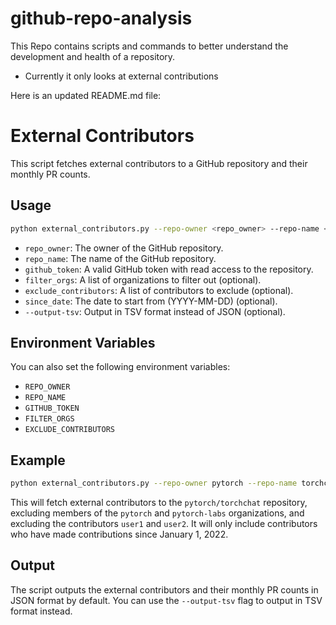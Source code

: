 # github-repo-analysis
This Repo contains scripts and commands to better understand the development and health of a repository.

- Currently it only looks at external contributions


Here is an updated README.md file:

**External Contributors**
==========================

This script fetches external contributors to a GitHub repository and their monthly PR counts.

**Usage**
--------

```bash
python external_contributors.py --repo-owner <repo_owner> --repo-name <repo_name> --github-token <github_token> [--filter-organizations <filter_orgs>] [--exclude-contributors <exclude_contributors>] [--since <since_date>] [--output-tsv]
```

*   `repo_owner`: The owner of the GitHub repository.
*   `repo_name`: The name of the GitHub repository.
*   `github_token`: A valid GitHub token with read access to the repository.
*   `filter_orgs`: A list of organizations to filter out (optional).
*   `exclude_contributors`: A list of contributors to exclude (optional).
*   `since_date`: The date to start from (YYYY-MM-DD) (optional).
*   `--output-tsv`: Output in TSV format instead of JSON (optional).

**Environment Variables**
-------------------------

You can also set the following environment variables:

*   `REPO_OWNER`
*   `REPO_NAME`
*   `GITHUB_TOKEN`
*   `FILTER_ORGS`
*   `EXCLUDE_CONTRIBUTORS`

**Example**
--------

```bash
python external_contributors.py --repo-owner pytorch --repo-name torchchat --github-token ghp_g9lT43p6uQxXcK4yN8e7zRfOaM1wSbI --filter-organizations pytorch pytorch-labs --exclude-contributors user1 user2 --since 2022-01-01
```

This will fetch external contributors to the `pytorch/torchchat` repository, excluding members of the `pytorch` and `pytorch-labs` organizations, and excluding the contributors `user1` and `user2`. It will only include contributors who have made contributions since January 1, 2022.

**Output**
------

The script outputs the external contributors and their monthly PR counts in JSON format by default. You can use the `--output-tsv` flag to output in TSV format instead.
